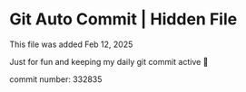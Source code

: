 # Git Auto Commit | Hidden File

This file was added Feb 12, 2025

Just for fun and keeping my daily git commit active 🤪

commit number: 332835

